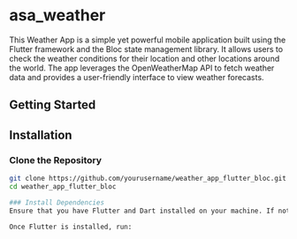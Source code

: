 # asa_weather

This Weather App is a simple yet powerful mobile application built using the Flutter framework and the Bloc state management library. It allows users to check the weather conditions for their location and other locations around the world. The app leverages the OpenWeatherMap API to fetch weather data and provides a user-friendly interface to view weather forecasts.
## Getting Started

## Installation

### Clone the Repository

```bash
git clone https://github.com/yourusername/weather_app_flutter_bloc.git
cd weather_app_flutter_bloc

### Install Dependencies
Ensure that you have Flutter and Dart installed on your machine. If not, follow the official Flutter installation guide to get set up.

Once Flutter is installed, run:
